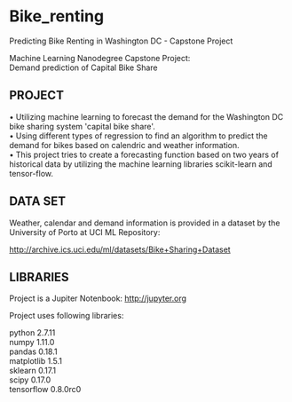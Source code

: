 # Bike_renting  
Predicting Bike Renting in Washington DC - Capstone Project  

Machine Learning Nanodegree Capstone Project:  
Demand prediction of Capital Bike Share  

## PROJECT  
  
• Utilizing machine learning to forecast the demand for the Washington DC bike sharing system 'capital bike share'.  
• Using different types of regression to find an algorithm to predict the demand for bikes based on calendric and weather information.  
• This project tries to create a forecasting function based on two years of historical data by utilizing the machine learning libraries scikit-learn and tensor-flow.  

## DATA SET  

Weather, calendar and demand information is provided in a dataset by the University of Porto at UCI ML Repository:  

http://archive.ics.uci.edu/ml/datasets/Bike+Sharing+Dataset  

## LIBRARIES  

Project is a Jupiter Notenbook:
http://jupyter.org

Project uses following libraries:

python 2.7.11  
numpy 1.11.0  
pandas 0.18.1  
matplotlib 1.5.1  
sklearn 0.17.1  
scipy 0.17.0  
tensorflow 0.8.0rc0   
